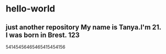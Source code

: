 # hello-world
just another repository
My name is Tanya.I'm 21. I was born in Brest. 
123
---------------------------------------
54145456465465415454156
